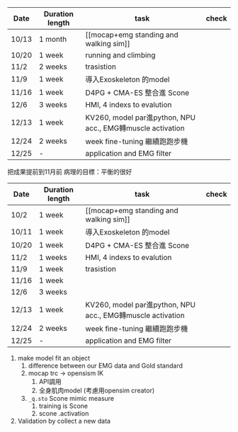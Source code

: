 
| Date  | Duration length | task                                                     | check |
| ----- | --------------- | -------------------------------------------------------- | ----- |
| 10/13 | 1 month         | [[mocap+emg standing and walking sim]]                   |       |
| 10/20 | 1 week          | running and climbing                                     |       |
| 11/2  | 2 weeks         | trasistion                                               |       |
| 11/9  | 1 week          | 導入Exoskeleton 的model                                     |       |
| 11/16 | 1 week          | D4PG + CMA-ES 整合進 Scone                                  |       |
| 12/6  | 3 weeks         | HMI, 4 indexs to evalution                               |       |
| 12/13 | 1 week          | KV260, model par進python, NPU acc., EMG轉muscle activation |       |
| 12/24 | 2 weeks         | week fine-tuning 繼續跑跑步機                                  |       |
| 12/25 | -               | application and EMG filter                               |       |

把成果提前到11月前
病理的目標：平衡的很好

| Date  | Duration length | task                                                     | check |
| ----- | --------------- | -------------------------------------------------------- | ----- |
| 10/2  | 1 week          | [[mocap+emg standing and walking sim]]                   |       |
| 10/11 | 1 week          | 導入Exoskeleton 的model                                     |       |
| 10/20 | 1 week          | D4PG + CMA-ES 整合進 Scone                                  |       |
| 11/2  | 1 weeks         | HMI, 4 indexs to evalution                               |       |
| 11/9  | 1 week          | trasistion                                               |       |
| 11/16 | 1 week          |                                                          |       |
| 12/6  | 3 weeks         |                                                          |       |
| 12/13 | 1 week          | KV260, model par進python, NPU acc., EMG轉muscle activation |       |
| 12/24 | 2 weeks         | week fine-tuning 繼續跑跑步機                                  |       |
| 12/25 | -               | application and EMG filter                               |       |

1. make model fit an object
	1. difference between our EMG data and Gold standard
	2. mocap trc -> opensism IK 
		1. API調用
		2. 全身肌肉model (考慮用opensim creator)
	3. `_q.sto` Scone mimic measure
		1. training is Scone
		2. scone .activation
2. Validation by collect a new data
